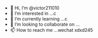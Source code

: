 - 👋 Hi, I’m @victor211010
- 👀 I’m interested in ...c
- 🌱 I’m currently learning ...c
- 💞️ I’m looking to collaborate on ...
- 📫 How to reach me ...wechat xdxd245

<!---
victor211010/victor211010 is a ✨ special ✨ repository because its `README.md` (this file) appears on your GitHub profile.
You can click the Preview link to take a look at your changes.
--->

